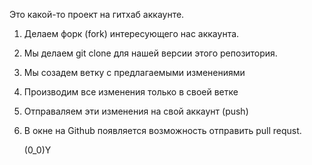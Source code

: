 Это какой-то проект на гитхаб аккаунте.

1. Делаем форк (fork) интересующего нас аккаунта.
2. Мы делаем git clone для нашей версии этого репозитория.
3. Мы созадем ветку с предлагаемыми изменениями
4. Производим все изменения только в своей ветке
5. Отправаляем эти изменения на свой аккаунт (push)
6. В окне на Github появляется возможность отправить pull requst.

    (0_0)Y
    